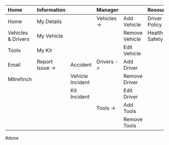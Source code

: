 |Home|Information| |Manager| |Resources|News|Contact|Help| |
|:----|:----|:----|:----|:----|:----|:----|:----|:----|:----|
|Home|My Details| |Vehicles ->|Add Vehicle|Driver Policy|Latest Newsletter|My Manger|General| |
|Vehicles & Drivers|My Vehicle| | |Remove Vehicle|Health & Safety|Past Newsletters|My Employees|IT Request| |
|Tools|My Kit| | |Edit Vehicle| | |Contact Numbers|Tooltips ->|Tooltips off|
|Email|Report Issue ->|Accident|Drivers ->|Add Driver| | | | |Tooltips on|
|Mitrefinch| |Vehicle Incident| |Remove Driver| | | | |Tooltips full|
| | |Kit Incident| |Edit Driver| | | | | |
| | | |Tools ->|Add Tools| | | | | |
| | | | |Remove Tools| | | | | |

#done